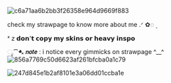 ![c6a71aa6b2bb3f26358e964d9669f883](https://github.com/user-attachments/assets/76cdeced-a61b-4f95-bc94-e1770c85c2e9)


check my strawpage to know more about me .ᐟ   ✿◌   ۪ 

ᶻ 𝗓           𝗱𝗼𝗻'𝘁 𝗰𝗼𝗽𝘆 𝗺𝘆 𝘀𝗸𝗶𝗻𝘀 𝗼𝗿 𝗵𝗲𝗮𝘃𝘆 𝗶𝗻𝘀𝗽𝗼 

ೃ⁀➷  𝙣𝙤𝙩𝙚 : i notice every gimmicks on strawpage ^__^ 
![856a7769c50d6623af261bfcba0a1c79](https://github.com/user-attachments/assets/0aa70175-f8c7-47a3-bb65-11b8521e572b)

![247d845e1b2af8101e3a06dd01ccba1e](https://github.com/user-attachments/assets/b62f8cb7-c918-4c33-ada6-e4d6e24cd219)



